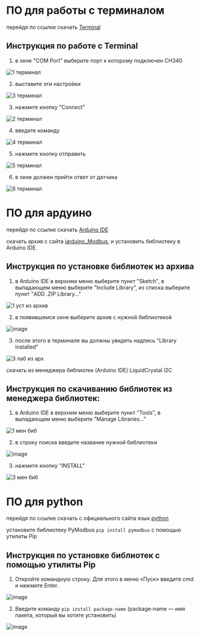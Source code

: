# ПО для работы с терминалом

перейдя по ссылке скачать [Terminal](https://github.com/a1ekseevkiri11/read_data_rs485_modbus/blob/main/Terminal-v.1.9b.7z)

## Инструкция по работе с Terminal

1) в окне "COM Port" выберите порт к которому подключен CH340

![1 терминал](https://github.com/a1ekseevkiri11/read_data_rs485_modbus/assets/130764832/9c8232c1-9748-4ecc-8e7c-fac03ad7a813)

2) выставите эти настройки 

![3 терминал](https://github.com/a1ekseevkiri11/read_data_rs485_modbus/assets/130764832/79a045af-86f6-458f-8378-ccfd22704b5e)

3) нажмите кнопку "Connect" 

![2 терминал](https://github.com/a1ekseevkiri11/read_data_rs485_modbus/assets/130764832/359db673-1872-492c-8411-ed4be9f4d4fe)

4) введите команду

![4 терминал](https://github.com/a1ekseevkiri11/read_data_rs485_modbus/assets/130764832/188a7fc6-f6e9-4581-a14f-224fab940bd6)

5) нажмите кнопку отправить 

![5 терминал](https://github.com/a1ekseevkiri11/read_data_rs485_modbus/assets/130764832/e056afd4-97b2-443a-9346-0c0c36ad4c5f)

6) в окне должен прийти ответ от датчика

![6 терминал](https://github.com/a1ekseevkiri11/read_data_rs485_modbus/assets/130764832/0e9b04f9-12a0-4a44-afcb-934725c19f8b)

# ПО для ардуино
перейдя по ссылке скачать [Arduino IDE](https://www.arduino.cc/en/software)

скачать архив с сайта [iarduino_Modbus](https://iarduino.ru/file/591.html), и установить библиотеку в Arduino IDE.

## Инструкция по установке библиотек из архива
1)  в Arduino IDE в верхнем меню выберите пункт "Sketch", в выпадающем меню выберите "Include Library", из списка выберите пункт "ADD .ZIP Library..."

![1 уст из архив](https://github.com/a1ekseevkiri11/read_data_rs485_modbus/assets/130764832/4796003d-414c-4c22-ad24-ba3506471857)

2) в появившемся окне выберите архив с нужной библиотекой

![image](https://github.com/a1ekseevkiri11/read_data_rs485_modbus/assets/130764832/c5cc174e-25e2-4a05-b400-dd06caecb7f8)

3) после этого в терминале вы должны увидеть надпись "Library installed"

![3 лаб из арх](https://github.com/a1ekseevkiri11/read_data_rs485_modbus/assets/130764832/3dd45ef1-0d60-4f17-bf46-33b31a22968e)


скачать из менеджера библиотек (Arduino IDE) LiquidCrystal I2C
  
## Инструкция по скачиванию библиотек из менеджера библиотек: 
1) в Arduino IDE в верхнем меню выберите пункт "Tools", в выпадающем меню выберите "Manage Libraries..."

![1 мен биб](https://github.com/a1ekseevkiri11/read_data_rs485_modbus/assets/130764832/80312919-de2a-406f-b35a-a2a3966ce1c4)

2) в строку поиска введите название нужной библиотеки

![image](https://github.com/a1ekseevkiri11/read_data_rs485_modbus/assets/130764832/ab53c722-76be-4f51-8876-adaed3cb1927)

3) нажмите кнопку "INSTALL"

![3 мен биб](https://github.com/a1ekseevkiri11/read_data_rs485_modbus/assets/130764832/5d13bb2f-deda-4c39-a372-e190c89c5da5)


# ПО для python
перейдя по ссылке скачать с официального сайта язык [python](https://www.python.org/)

установите библиотеку PyModbus ```pip install pymodbus``` с помощью утилиты Pip

## Инструкция по установке библиотек с помощью утилиты Pip

1) Откройте командную строку. Для этого в меню «Пуск» введите cmd и нажмите Enter.

![image](https://github.com/a1ekseevkiri11/read_data_rs485_modbus/assets/130764832/1b70782a-f579-4f3d-bb3d-1cc3dcc38a50)

2) Введите команду ```pip install package-name``` (package-name — имя пакета, который вы хотите установить)

![image](https://github.com/a1ekseevkiri11/read_data_rs485_modbus/assets/130764832/987032bb-4dda-4d59-af9d-2f43160ae9e2)

